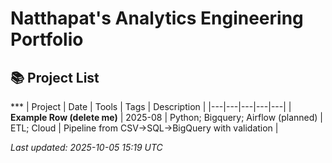 # Natthapat's Analytics Engineering Portfolio

## 📚 Project List

***<!-- PROJECTS_TABLE:START -->
| Project | Date | Tools | Tags | Description |
|---|---|---|---|---|
| **Example Row (delete me)** | 2025-08 | Python; Bigquery; Airflow (planned) | ETL; Cloud | Pipeline from CSV→SQL→BigQuery with validation |

_Last updated: 2025-10-05 15:19 UTC_
<!-- PROJECTS_TABLE:END -->